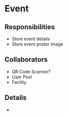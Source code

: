# Event

## Responsibilities

- Store event details
- Store event poster image

## Collaborators

- QR Code Scanner?
- User Pool
- Facility

## Details

-
